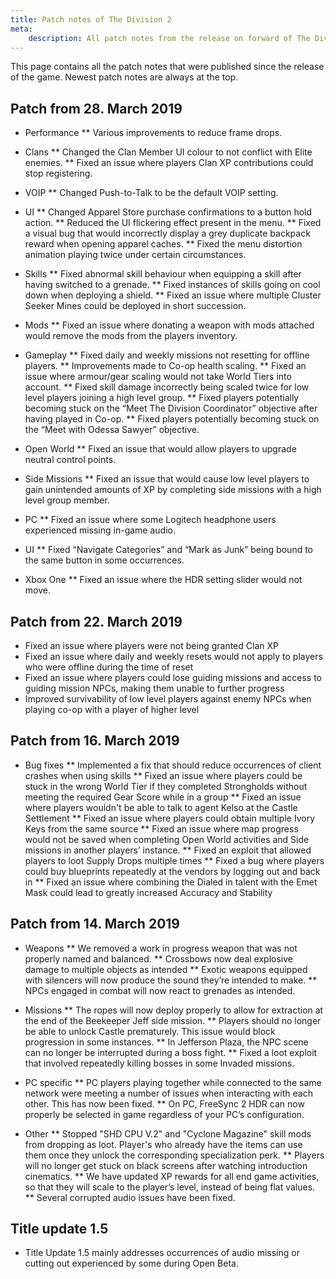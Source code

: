 ```yaml
---
title: Patch notes of The Division 2
meta:
    description: All patch notes from the release on forward of The Division 2
---
```


This page contains all the patch notes that were published since the release of the game. Newest patch notes are always at the top.

## Patch from 28. March 2019

* Performance
** Various improvements to reduce frame drops.

* Clans
** Changed the Clan Member UI colour to not conflict with Elite enemies.
** Fixed an issue where players Clan XP contributions could stop registering.

* VOIP
** Changed Push-to-Talk to be the default VOIP setting.

* UI
** Changed Apparel Store purchase confirmations to a button hold action.
** Reduced the UI flickering effect present in the menu.
** Fixed a visual bug that would incorrectly display a grey duplicate backpack reward when opening apparel caches.
** Fixed the menu distortion animation playing twice under certain circumstances.

* Skills
** Fixed abnormal skill behaviour when equipping a skill after having switched to a grenade.
** Fixed instances of skills going on cool down when deploying a shield.
** Fixed an issue where multiple Cluster Seeker Mines could be deployed in short succession.

* Mods
** Fixed an issue where donating a weapon with mods attached would remove the mods from the players inventory.

* Gameplay
** Fixed daily and weekly missions not resetting for offline players.
** Improvements made to Co-op health scaling.
** Fixed an issue where armour/gear scaling would not take World Tiers into account.
** Fixed skill damage incorrectly being scaled twice for low level players joining a high level group.
** Fixed players potentially becoming stuck on the “Meet The Division Coordinator” objective after having played in Co-op.
** Fixed players potentially becoming stuck on the “Meet with Odessa Sawyer” objective.

* Open World
** Fixed an issue that would allow players to upgrade neutral control points.

* Side Missions
** Fixed an issue that would cause low level players to gain unintended amounts of XP by completing side missions with a high level group member.

* PC
** Fixed an issue where some Logitech headphone users experienced missing in-game audio.

* UI
** Fixed “Navigate Categories” and “Mark as Junk” being bound to the same button in some occurrences.

* Xbox One
** Fixed an issue where the HDR setting slider would not move.

## Patch from 22. March 2019

* Fixed an issue where players were not being granted Clan XP
* Fixed an issue where daily and weekly resets would not apply to players who were offline during the time of reset
* Fixed an issue where players could lose guiding missions and access to guiding mission NPCs, making them unable to further progress
* Improved survivability of low level players against enemy NPCs when playing co-op with a player of higher level

## Patch from 16. March 2019

* Bug fixes
** Implemented a fix that should reduce occurrences of client crashes when using skills
** Fixed an issue where players could be stuck in the wrong World Tier if they completed Strongholds without meeting the required Gear Score while in a group
** Fixed an issue where players wouldn't be able to talk to agent Kelso at the Castle Settlement
** Fixed an issue where players could obtain multiple Ivory Keys from the same source
** Fixed an issue where map progress would not be saved when completing Open World activities and Side missions in another players’ instance.
** Fixed an exploit that allowed players to loot Supply Drops multiple times
** Fixed a bug where players could buy blueprints repeatedly at the vendors by logging out and back in
** Fixed an issue where combining the Dialed in talent with the Emet Mask could lead to greatly increased Accuracy and Stability

## Patch from 14. March 2019

* Weapons
** We removed a work in progress weapon that was not properly named and balanced.
** Crossbows now deal explosive damage to multiple objects as intended
** Exotic weapons equipped with silencers will now produce the sound they’re intended to make.
** NPCs engaged in combat will now react to grenades as intended.

* Missions
** The ropes will now deploy properly to allow for extraction at the end of the Beekeeper Jeff side mission.
** Players should no longer be able to unlock Castle prematurely. This issue would block progression in some instances.
** In Jefferson Plaza, the NPC scene can no longer be interrupted during a boss fight.
** Fixed a loot exploit that involved repeatedly killing bosses in some Invaded missions.

* PC specific
** PC players playing together while connected to the same network were meeting a number of issues when interacting with each other. This has now been fixed.
** On PC, FreeSync 2 HDR can now properly be selected in game regardless of your PC’s configuration.

* Other
** Stopped "SHD CPU V.2" and "Cyclone Magazine" skill mods from dropping as loot. Player's who already have the items can use them once they unlock the corresponding specialization perk.
** Players will no longer get stuck on black screens after watching introduction cinematics.
** We have updated XP rewards for all end game activities, so that they will scale to the player’s level, instead of being flat values.
** Several corrupted audio issues have been fixed.

## Title update 1.5

* Title Update 1.5 mainly addresses occurrences of audio missing or cutting out experienced by some during Open Beta.
